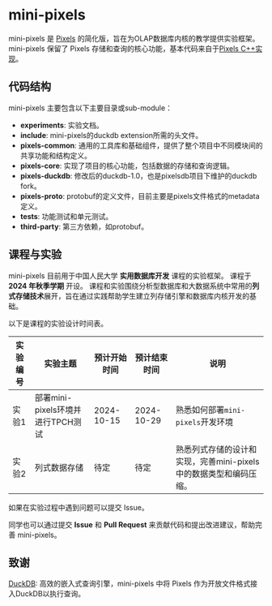 # mini-pixels

mini-pixels 是 [Pixels](https://github.com/pixelsdb/pixels) 的简化版，旨在为OLAP数据库内核的教学提供实验框架。mini-pixels 保留了 Pixels 存储和查询的核心功能，基本代码来自于[Pixels C++实现](https://github.com/pixelsdb/pixels/tree/master/cpp)。

## 代码结构

mini-pixels 主要包含以下主要目录或sub-module：

- **experiments**: 实验文档。
- **include**: mini-pixels的duckdb extension所需的头文件。
- **pixels-common**: 通用的工具库和基础组件，提供了整个项目中不同模块间的共享功能和结构定义。
- **pixels-core**: 实现了项目的核心功能，包括数据的存储和查询逻辑。
- **pixels-duckdb**: 修改后的duckdb-1.0，也是pixelsdb项目下维护的duckdb fork。
- **pixels-proto**: protobuf的定义文件，目前主要是pixels文件格式的metadata定义。
- **tests**: 功能测试和单元测试。
- **third-party**: 第三方依赖，如protobuf。

## 课程与实验

mini-pixels 目前用于中国人民大学 **实用数据库开发** 课程的实验框架。
课程于 **2024 年秋季学期** 开设。
课程和实验围绕分析型数据库和大数据系统中常用的**列式存储技术**展开，旨在通过实践帮助学生建立列存储引擎和数据库内核开发的基础。

以下是课程的实验设计时间表。

| 实验编号 | 实验主题                     | 预计开始时间 | 预计结束时间 | 说明                                     |
| -------- |--------------------------| ------------ | ------------ |----------------------------------------|
| 实验1    | 部署mini-pixels环境并进行TPCH测试 | 2024-10-15   | 2024-10-29   | 熟悉如何部署`mini-pixels`开发环境                |
| 实验2    | 列式数据存储                   | 待定         | 待定         | 熟悉列式存储的设计和实现，完善mini-pixels中的数据类型和编码压缩。 |

如果在实验过程中遇到问题可以提交 Issue。

同学也可以通过提交 **Issue** 和 **Pull Request** 来贡献代码和提出改进建议，帮助完善 mini-pixels。

## 致谢

[DuckDB](https://github.com/duckdb/duckdb): 高效的嵌入式查询引擎，mini-pixels 中将 Pixels 作为开放文件格式接入DuckDB以执行查询。